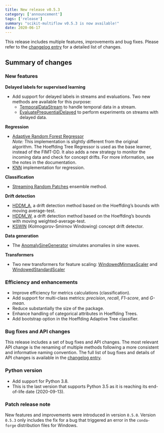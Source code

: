 ```yaml
---
title: New release v0.5.3
category: ['announcement']
tags: ['release']
summary: "scikit-multiflow v0.5.3 is now available!"
date: 2020-06-17
---
```


This release includes multiple features, improvements and bug fixes. Please refer to the 
[changelog entry](https://scikit-multiflow.readthedocs.io/en/stable/whats_new.html#version-0-5-0)
for a detailed list of changes.

## Summary of changes

### New features

**Delayed labels for supervised learning**

- Add support for delayed labels in streams and evaluations. Two new methods are available for this purpose:
  - [TemporalDataStream](https://scikit-multiflow.readthedocs.io/en/stable/api/generated/skmultiflow.data.TemporalDataStream.html#skmultiflow.data.TemporalDataStream)
  to handle temporal data in a stream.
  - [EvaluatePrequentialDelayed](https://scikit-multiflow.readthedocs.io/en/stable/api/generated/skmultiflow.evaluation.EvaluatePrequentialDelayed.html#skmultiflow.evaluation.EvaluatePrequentialDelayed) to perform experiments on streams 
  with delayed data. 

**Regression**

- [Adaptive Random Forest Regressor](https://scikit-multiflow.readthedocs.io/en/stable/api/generated/skmultiflow.meta.AdaptiveRandomForestRegressor.html#skmultiflow.meta.AdaptiveRandomForestRegressor)\
*Note:* This implementation is slightly different from the original algorithm. The Hoeffding Tree Regressor is used as
the base learner, instead of the FIMT-DD. It also adds a new strategy to monitor the incoming data and check for concept
drifts. For more information, see the notes in the documentation.
- [KNN](https://scikit-multiflow.readthedocs.io/en/stable/api/generated/skmultiflow.lazy.KNNRegressor.html#skmultiflow.lazy.KNNRegressor) 
implementation for regression.

**Classification**

- [Streaming Random Patches](https://scikit-multiflow.readthedocs.io/en/stable/api/generated/skmultiflow.meta.StreamingRandomPatchesClassifier.html#skmultiflow.meta.StreamingRandomPatchesClassifier)
ensemble method.

**Drift detection**

- [HDDM_A](https://scikit-multiflow.readthedocs.io/en/stable/api/generated/skmultiflow.drift_detection.HDDM_A.html#skmultiflow.drift_detection.HDDM_A),
a drift detection method based on the Hoeffding’s bounds with moving average-test.
- [HDDM_W](https://scikit-multiflow.readthedocs.io/en/stable/api/generated/skmultiflow.drift_detection.HDDM_W.html#skmultiflow.drift_detection.HDDM_W),
a drift detection method based on the Hoeffding’s bounds with moving weighted-average-test.
- [KSWIN](https://scikit-multiflow.readthedocs.io/en/stable/api/generated/skmultiflow.drift_detection.KSWIN.html#skmultiflow.drift_detection.KSWIN) (Kolmogorov-Smirnov Windowing) concept drift detector.


**Data generation**

- The [AnomalySineGenerator](https://scikit-multiflow.readthedocs.io/en/stable/api/generated/skmultiflow.data.AnomalySineGenerator.html#skmultiflow.data.AnomalySineGenerator)
simulates anomalies in sine waves.

**Transformers**

- Two new transformers for feature scaling: 
[WindowedMinmaxScaler](https://scikit-multiflow.readthedocs.io/en/stable/api/generated/skmultiflow.transform.WindowedMinmaxScaler.html#skmultiflow.transform.WindowedMinmaxScaler)
and [WindowedStandardScaler](https://scikit-multiflow.readthedocs.io/en/stable/api/generated/skmultiflow.transform.WindowedStandardScaler.html#skmultiflow.transform.WindowedStandardScaler)

### Efficiency and enhancements

- Improve efficiency for metrics calculations (classification).
- Add support for multi-class metrics: *precision*, *recall*, *F1-score*, and *G-mean*.
- Reduce substantially the size of the package.
- Enhance handling of categorical attributes in Hoeffding Trees.
- Add bootstrap option in the Hoeffding Adaptive Tree classifier.

### Bug fixes and API changes

This release includes a set of bug fixes and API changes. The most relevant API change is the renaming of multiple
methods following a more consistent and informative naming convention. The full list of bug fixes and details of
API changes is available in the [changelog entry](https://scikit-multiflow.readthedocs.io/en/stable/whats_new.html#version-0-5-0).

### Python version

- Add support for Python 3.8. 
- This is the last version that supports Python 3.5 as it is reaching its end-of-life date (2020-09-13).

### Patch release note

New features and improvements were introduced in version `0.5.0`. Version `0.5.3` only includes the fix for a bug that
triggered an error in the `conda-forge` distribution files for Windows.